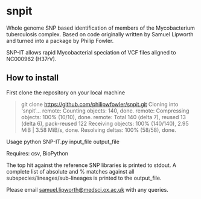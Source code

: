 # snpit

Whole genome SNP based identification of members of the Mycobacterium tuberculosis complex. Based on code originally written by Samuel Lipworth and turned into a package by Philip Fowler.

SNP-IT allows rapid Mycobacterial speciation of VCF files aligned to NC000962 (H37rV).

## How to install

First clone the repository on your local machine

   > git clone https://github.com/philipwfowler/snpit.git
   Cloning into 'snpit'...
   remote: Counting objects: 140, done.
   remote: Compressing objects: 100% (10/10), done.
   remote: Total 140 (delta 7), reused 13 (delta 6), pack-reused 122
   Receiving objects: 100% (140/140), 2.95 MiB | 3.58 MiB/s, done.
   Resolving deltas: 100% (58/58), done.
   

Usage python SNP-IT.py input_file output_file

Requires: csv, BioPython

The top hit against the reference SNP libraries is printed to stdout.  A complete list of absolute and % matches against all subspecies/lineages/sub-lineages is printed to the output_file.

Please email samuel.lipworth@medsci.ox.ac.uk with any queries.
